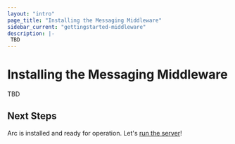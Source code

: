 ```yaml
---
layout: "intro"
page_title: "Installing the Messaging Middleware"
sidebar_current: "gettingstarted-middleware"
description: |-
 TBD
---
```


# Installing the Messaging Middleware
TBD

## Next Steps

Arc is installed and ready for operation. Let's
[run the server](server.html)!

